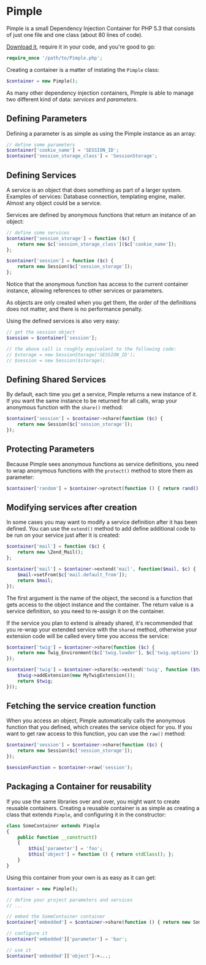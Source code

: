 Pimple
======

Pimple is a small Dependency Injection Container for PHP 5.3 that consists
of just one file and one class (about 80 lines of code).

[Download it](https://github.com/fabpot/Pimple), require it in your code, and you're good to go:

```php
require_once '/path/to/Pimple.php';
```

Creating a container is a matter of instating the ``Pimple`` class:

```php
$container = new Pimple();
```

As many other dependency injection containers, Pimple is able to manage two
different kind of data: *services* and *parameters*.

Defining Parameters
-------------------

Defining a parameter is as simple as using the Pimple instance as an array:

```php
// define some parameters
$container['cookie_name'] = 'SESSION_ID';
$container['session_storage_class'] = 'SessionStorage';
```

Defining Services
-----------------

A service is an object that does something as part of a larger system.
Examples of services: Database connection, templating engine, mailer. Almost
any object could be a service.

Services are defined by anonymous functions that return an instance of an
object:

```php
// define some services
$container['session_storage'] = function ($c) {
    return new $c['session_storage_class']($c['cookie_name']);
};

$container['session'] = function ($c) {
    return new Session($c['session_storage']);
};
```

Notice that the anonymous function has access to the current container
instance, allowing references to other services or parameters.

As objects are only created when you get them, the order of the definitions
does not matter, and there is no performance penalty.

Using the defined services is also very easy:

```php
// get the session object
$session = $container['session'];

// the above call is roughly equivalent to the following code:
// $storage = new SessionStorage('SESSION_ID');
// $session = new Session($storage);
```

Defining Shared Services
------------------------

By default, each time you get a service, Pimple returns a new instance of it.
If you want the same instance to be returned for all calls, wrap your
anonymous function with the ``share()`` method:

```php
$container['session'] = $container->share(function ($c) {
    return new Session($c['session_storage']);
});
```

Protecting Parameters
---------------------

Because Pimple sees anonymous functions as service definitions, you need to
wrap anonymous functions with the ``protect()`` method to store them as
parameter:

```php
$container['random'] = $container->protect(function () { return rand(); });
```

Modifying services after creation
---------------------------------

In some cases you may want to modify a service definition after it has been
defined. You can use the ``extend()`` method to add define additional code to
be run on your service just after it is created:

```php
$container['mail'] = function ($c) {
    return new \Zend_Mail();
};

$container['mail'] = $container->extend('mail', function($mail, $c) {
    $mail->setFrom($c['mail.default_from']);
    return $mail;
});
```

The first argument is the name of the object, the second is a function that
gets access to the object instance and the container. The return value is
a service definition, so you need to re-assign it on the container.

If the service you plan to extend is already shared, it's recommended that you
re-wrap your extended service with the ``shared`` method, otherwise your extension
code will be called every time you access the service:

```php
$container['twig'] = $container->share(function ($c) {
    return new Twig_Environment($c['twig.loader'], $c['twig.options']);
});

$container['twig'] = $container->share($c->extend('twig', function ($twig, $c) {
    $twig->addExtension(new MyTwigExtension());
    return $twig;
}));
```

Fetching the service creation function
--------------------------------------

When you access an object, Pimple automatically calls the anonymous function
that you defined, which creates the service object for you. If you want to get
raw access to this function, you can use the ``raw()`` method:

```php
$container['session'] = $container->share(function ($c) {
    return new Session($c['session_storage']);
});

$sessionFunction = $container->raw('session');
```

Packaging a Container for reusability
-------------------------------------

If you use the same libraries over and over, you might want to create reusable
containers. Creating a reusable container is as simple as creating a class
that extends ``Pimple``, and configuring it in the constructor:

```php
class SomeContainer extends Pimple
{
    public function __construct()
    {
        $this['parameter'] = 'foo';
        $this['object'] = function () { return stdClass(); };
    }
}
```

Using this container from your own is as easy as it can get:

```php
$container = new Pimple();

// define your project parameters and services
// ...

// embed the SomeContainer container
$container['embedded'] = $container->share(function () { return new SomeContainer(); });

// configure it
$container['embedded']['parameter'] = 'bar';

// use it
$container['embedded']['object']->...;
```
